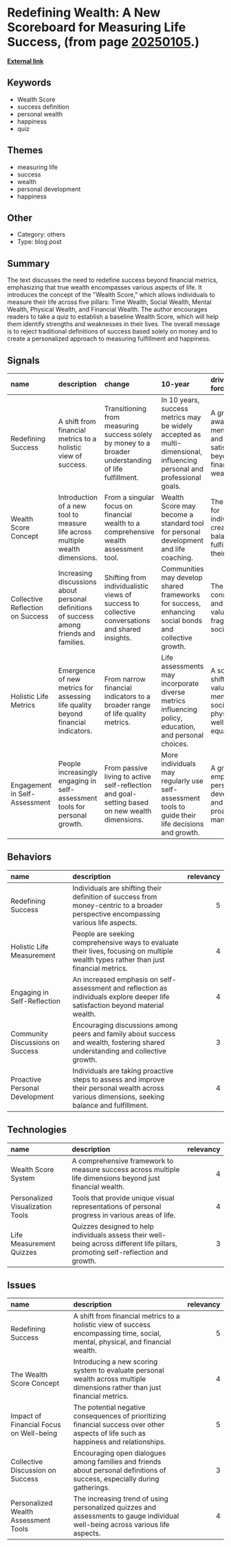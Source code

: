 # __Redefining Wealth: A New Scoreboard for Measuring Life Success__, (from page [20250105](https://kghosh.substack.com/p/20250105).)

__[External link](https://www.sahilbloom.com/newsletter/how-to-measure-your-life)__



## Keywords

* Wealth Score
* success definition
* personal wealth
* happiness
* quiz

## Themes

* measuring life
* success
* wealth
* personal development
* happiness

## Other

* Category: others
* Type: blog post

## Summary

The text discusses the need to redefine success beyond financial metrics, emphasizing that true wealth encompasses various aspects of life. It introduces the concept of the "Wealth Score," which allows individuals to measure their life across five pillars: Time Wealth, Social Wealth, Mental Wealth, Physical Wealth, and Financial Wealth. The author encourages readers to take a quiz to establish a baseline Wealth Score, which will help them identify strengths and weaknesses in their lives. The overall message is to reject traditional definitions of success based solely on money and to create a personalized approach to measuring fulfillment and happiness.

## Signals

| name                             | description                                                                              | change                                                                                               | 10-year                                                                                                                | driving-force                                                                       |   relevancy |
|:---------------------------------|:-----------------------------------------------------------------------------------------|:-----------------------------------------------------------------------------------------------------|:-----------------------------------------------------------------------------------------------------------------------|:------------------------------------------------------------------------------------|------------:|
| Redefining Success               | A shift from financial metrics to a holistic view of success.                            | Transitioning from measuring success solely by money to a broader understanding of life fulfillment. | In 10 years, success metrics may be widely accepted as multi-dimensional, influencing personal and professional goals. | A growing awareness of mental health and life satisfaction beyond financial wealth. |           4 |
| Wealth Score Concept             | Introduction of a new tool to measure life across multiple wealth dimensions.            | From a singular focus on financial wealth to a comprehensive wealth assessment tool.                 | Wealth Score may become a standard tool for personal development and life coaching.                                    | The desire for individuals to create balance and fulfillment in their lives.        |           5 |
| Collective Reflection on Success | Increasing discussions about personal definitions of success among friends and families. | Shifting from individualistic views of success to collective conversations and shared insights.      | Communities may develop shared frameworks for success, enhancing social bonds and collective growth.                   | The need for connection and shared values in a fragmented society.                  |           3 |
| Holistic Life Metrics            | Emergence of new metrics for assessing life quality beyond financial indicators.         | From narrow financial indicators to a broader range of life quality metrics.                         | Life assessments may incorporate diverse metrics influencing policy, education, and personal choices.                  | A societal shift towards valuing mental, social, and physical well-being equally.   |           4 |
| Engagement in Self-Assessment    | People increasingly engaging in self-assessment tools for personal growth.               | From passive living to active self-reflection and goal-setting based on new wealth dimensions.       | More individuals may regularly use self-assessment tools to guide their life decisions and growth.                     | A growing emphasis on personal development and proactive life management.           |           4 |

## Behaviors

| name                             | description                                                                                                                                    |   relevancy |
|:---------------------------------|:-----------------------------------------------------------------------------------------------------------------------------------------------|------------:|
| Redefining Success               | Individuals are shifting their definition of success from money-centric to a broader perspective encompassing various life aspects.            |           5 |
| Holistic Life Measurement        | People are seeking comprehensive ways to evaluate their lives, focusing on multiple wealth types rather than just financial metrics.           |           4 |
| Engaging in Self-Reflection      | An increased emphasis on self-assessment and reflection as individuals explore deeper life satisfaction beyond material wealth.                |           4 |
| Community Discussions on Success | Encouraging discussions among peers and family about success and wealth, fostering shared understanding and collective growth.                 |           3 |
| Proactive Personal Development   | Individuals are taking proactive steps to assess and improve their personal wealth across various dimensions, seeking balance and fulfillment. |           4 |

## Technologies

| name                             | description                                                                                                                       |   relevancy |
|:---------------------------------|:----------------------------------------------------------------------------------------------------------------------------------|------------:|
| Wealth Score System              | A comprehensive framework to measure success across multiple life dimensions beyond just financial wealth.                        |           4 |
| Personalized Visualization Tools | Tools that provide unique visual representations of personal progress in various areas of life.                                   |           4 |
| Life Measurement Quizzes         | Quizzes designed to help individuals assess their well-being across different life pillars, promoting self-reflection and growth. |           3 |

## Issues

| name                                    | description                                                                                                                           |   relevancy |
|:----------------------------------------|:--------------------------------------------------------------------------------------------------------------------------------------|------------:|
| Redefining Success                      | A shift from financial metrics to a holistic view of success encompassing time, social, mental, physical, and financial wealth.       |           5 |
| The Wealth Score Concept                | Introducing a new scoring system to evaluate personal wealth across multiple dimensions rather than just financial metrics.           |           4 |
| Impact of Financial Focus on Well-being | The potential negative consequences of prioritizing financial success over other aspects of life such as happiness and relationships. |           5 |
| Collective Discussion on Success        | Encouraging open dialogues among families and friends about personal definitions of success, especially during gatherings.            |           3 |
| Personalized Wealth Assessment Tools    | The increasing trend of using personalized quizzes and assessments to gauge individual well-being across various life aspects.        |           4 |